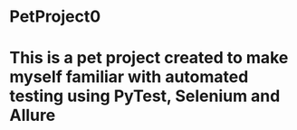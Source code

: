 # PetProject0
# This is a pet project created to make myself familiar with automated testing using PyTest, Selenium and Allure
